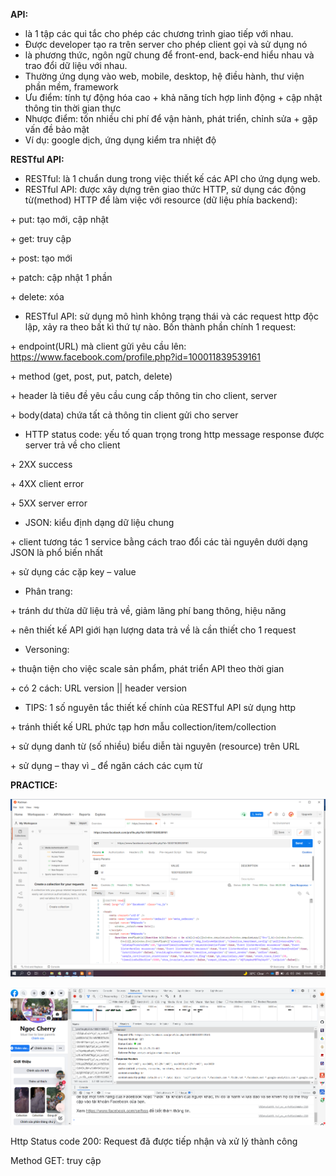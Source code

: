 ﻿**API:** 

- là 1 tập các qui tắc cho phép các chương trình giao tiếp với nhau.
- Được developer tạo ra trên server cho phép client gọi và sử dụng nó
- là phương thức, ngôn ngữ chung để front-end, back-end hiểu nhau và trao đổi dữ liệu với nhau.
- Thường ứng dụng vào web, mobile, desktop, hệ điều hành, thư viện phần mềm, framework
- Ưu điểm: tính tự động hóa cao + khả năng tích hợp linh động + cập nhật thông tin thời gian thực
- Nhược điểm: tốn nhiều chi phí để vận hành, phát triển, chỉnh sửa + gặp vấn đề bảo mật
- Ví dụ: google dịch, ứng dụng kiểm tra nhiệt độ

**RESTful API:**

- RESTful: là 1 chuẩn dung trong việc thiết kế các API cho ứng dụng web.
- RESTful API: được xây dựng trên giao thức HTTP, sử dụng các động từ(method) HTTP để làm việc với resource (dữ liệu phía backend):

\+ put: tạo mới, cập nhật

\+ get: truy cập

\+ post: tạo mới

\+ patch: cập nhật 1 phần

\+ delete: xóa

- RESTful API: sử dụng mô hình không trạng thái và các request http độc lập, xảy ra theo bất kì thứ tự nào. Bốn thành phần chính 1 request: 

\+ endpoint(URL) mà client gửi yêu cầu lên: <https://www.facebook.com/profile.php?id=100011839539161>

\+ method (get, post, put, patch, delete)

\+ header là tiêu đề yêu cầu cung cấp thông tin cho client, server

\+ body(data) chứa tất cả thông tin client gửi cho server

- HTTP status code: yếu tố quan trọng trong http message response được server trả về cho client

\+ 2XX success

\+ 4XX client error

\+ 5XX server error

- JSON: kiểu định dạng dữ liệu chung

\+ client tương tác 1 service bằng cách trao đổi các tài nguyên dưới dạng JSON là phổ biến nhất

\+ sử dụng các cặp key – value

- Phân trang: 

\+ tránh dư thừa dữ liệu trả về, giảm lãng phí bang thông, hiệu năng 

\+ nên thiết kế API giới hạn lượng data trả về là cần thiết cho 1 request

- Versoning: 

\+ thuận tiện cho việc scale sản phẩm, phát triển API theo thời gian 

\+ có 2 cách: URL version || header version

- TIPS: 1 số nguyên tắc thiết kế chính của RESTful API sử dụng http

\+ tránh thiết kế URL phức tạp hơn mẫu collection/item/collection

\+ sử dụng danh từ (số nhiều) biểu diễn tài nguyên (resource) trên URL

\+ sử dụng – thay vì \_ để ngăn cách các cụm từ

**PRACTICE:**

![](Aspose.Words.d2a3ffaf-6cd7-4348-b594-5b7d875b9d52.001.png)

![](Aspose.Words.d2a3ffaf-6cd7-4348-b594-5b7d875b9d52.002.png)

Http Status code 200:  Request đã được tiếp nhận và xử lý thành công

Method GET: truy cập
